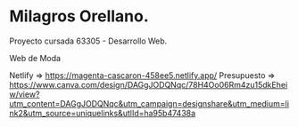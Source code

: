 <h1>Milagros Orellano.</h1> 
Proyecto cursada 63305 - Desarrollo Web.

Web de Moda

Netlify => https://magenta-cascaron-458ee5.netlify.app/
Presupuesto => https://www.canva.com/design/DAGgJODQNqc/78H4Oo06Rm4zu15dkEheiw/view?utm_content=DAGgJODQNqc&utm_campaign=designshare&utm_medium=link2&utm_source=uniquelinks&utlId=ha95b47438a
